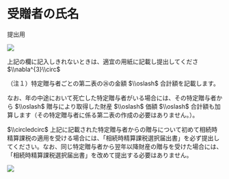 # 受贈者の氏名

提出用

![](https://www.nta.go.jp/tmp/bc49ac2f-6e86-4e3a-a215-4f45b119a576/images/ff8c96711b9984fd536b50f10ea45b799cbad98f39264623efc469430c9b8306.jpg)

上記の欄に記入しきれないときは、適宜の用紙に記載し提出してくださ $\\nabla^{3}\\circ$

（注１）特定贈与者ごとの第二表の㉖の金額 $\\oslash$ 合計額を記載します。

なお、年の中途において死亡した特定贈与者がいる場合には、その特定贈与者から $\\oslash$ 贈与により取得した財産 $\\oslash$ 価額 $\\oslash$ 合計額も加算します（その特定贈与者に係る第二表の作成の必要はありません。）。

$\\circledcirc$ 上記に記載された特定贈与者からの贈与について初めて相続時精算課税の適用を受ける場合には、「相続時精算課税選択届出書」を必ず提出してください。なお、同じ特定贈与者から翌年以降財産の贈与を受けた場合には、「相続時精算課税選択届出書」を改めて提出する必要はありません。

![](https://www.nta.go.jp/tmp/bc49ac2f-6e86-4e3a-a215-4f45b119a576/images/7ee0db0ae9b79a7dbf0c701574845dce14ea839ef7836ab5d2f83fe5ae080256.jpg)